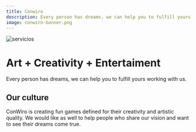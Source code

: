 ```yaml
---
title: Conwiro
description: Every person has dreams, we can help you to fulfill yours working with us.
image: conwiro-banner.png
---
```


![servicios](conwiro-services.png)

# Art + Creativity + Entertaiment

Every person has dreams, we can help you to fulfill yours working with us.

## Our culture

ConWiro is creating fun games defined for their creativity and artistic quality.
We would like as well to help people who share our vision and want to see their dreams come true.

